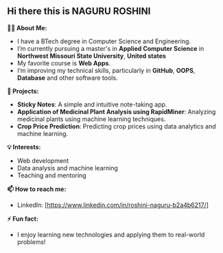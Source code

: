 ## Hi there this is NAGURU ROSHINI

**👨‍💻 About Me:**
- I have a BTech degree in Computer Science and Engineering.
- I’m currently pursuing a master's in **Applied Computer Science** in **Northwest Missouri State University**, **United states**
- My favorite course is **Web Apps**.
- I’m improving my technical skills, particularly in **GitHub**, **OOPS**, **Database** and other software tools.

**🔭 Projects:**
- **Sticky Notes**: A simple and intuitive note-taking app.
- **Application of Medicinal Plant Analysis using RapidMiner**: Analyzing medicinal plants using machine learning techniques.
- **Crop Price Prediction**: Predicting crop prices using data analytics and machine learning.

**💡 Interests:**
- Web development
- Data analysis and machine learning
- Teaching and mentoring

**📫 How to reach me:**
- LinkedIn: [https://www.linkedin.com/in/roshini-naguru-b2a4b6217/]

**⚡ Fun fact:**
- I enjoy learning new technologies and applying them to real-world problems!
